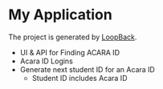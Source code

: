 # My Application

The project is generated by [LoopBack](http://loopback.io).


* UI & API for Finding ACARA ID
* Acara ID Logins
* Generate next student ID for an Acara ID
 	* Student ID includes Acara ID

